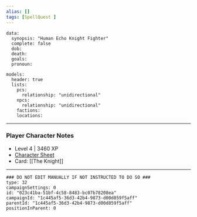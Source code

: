 ```yaml
---
alias: []
tags: [SpellQuest ]
---
```

```RpgManagerData
data: 
  synopsis: "Human Echo Knight Fighter"
  complete: false
  dob: 
  death: 
  goals: 
  pronoun: 
```
```RpgManager
models: 
  header: true
  lists: 
    pcs: 
      relationship: "unidirectional"
    npcs: 
      relationship: "unidirectional"
    factions: 
    locations: 
```
---
### Player Character Notes
 - Level 4 | 3460 XP
 - [Character Sheet](https://docs.google.com/spreadsheets/d/1JrgFAtMWdWY-l2MjMIe0IVCrn0vKRX9f/edit#gid=1722692421)
 - Card: [[The Knight]]

---
```RpgManagerID
### DO NOT EDIT MANUALLY IF NOT INSTRUCTED TO DO SO ###
type: 32
campaignSettings: 0
id: "023c41ba-51bf-4c58-8483-bc07b78208ea"
campaignId: "1c445af5-36d3-42b4-9873-d00d859f5aff"
parentId: "1c445af5-36d3-42b4-9873-d00d859f5aff"
positionInParent: 0
```


